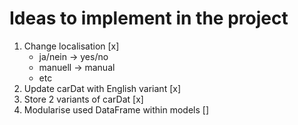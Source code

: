 # Ideas to implement in the project

1. Change localisation [x]
    - ja/nein $\rightarrow$ yes/no
    - manuell $\rightarrow$ manual
    - etc
2. Update carDat with English variant [x]
3. Store 2 variants of carDat [x]
4. Modularise used DataFrame within models []
